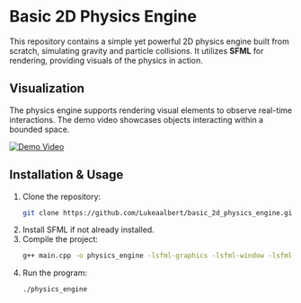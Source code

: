 # Basic 2D Physics Engine

This repository contains a simple yet powerful 2D physics engine built from scratch, simulating gravity and particle collisions. It utilizes **SFML** for rendering, providing visuals of the physics in action.

## Visualization

The physics engine supports rendering visual elements to observe real-time interactions. The demo video showcases objects interacting within a bounded space.

[![Demo Video](https://github.com/user-attachments/assets/30e4f1b4-9938-4f80-9dd9-ddedeb2e7ba5)](https://github.com/user-attachments/assets/30e4f1b4-9938-4f80-9dd9-ddedeb2e7ba5)

## Installation & Usage

1. Clone the repository:
   ```sh
   git clone https://github.com/Lukeaalbert/basic_2d_physics_engine.git
   ```
2. Install SFML if not already installed.
3. Compile the project:
   ```sh
   g++ main.cpp -o physics_engine -lsfml-graphics -lsfml-window -lsfml-system
   ```
4. Run the program:
   ```sh
   ./physics_engine
   ```
